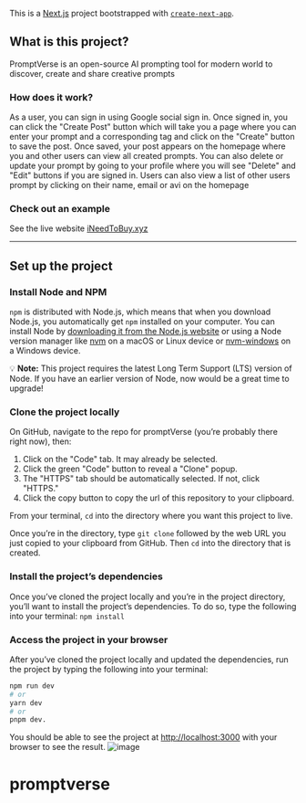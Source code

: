 This is a [Next.js](https://nextjs.org/) project bootstrapped with [`create-next-app`](https://github.com/vercel/next.js/tree/canary/packages/create-next-app).

## What is this project?

PromptVerse is an open-source AI prompting tool for modern world to discover, create and share creative prompts

### How does it work?

As a user, you can sign in using Google social sign in. Once signed in, you can click the "Create Post" button which will take you a page where you can enter your prompt and a corresponding tag and click on the "Create" button to save the post. Once saved, your post appears on the homepage where you and other users can view all created prompts. You can also delete or update your prompt by going to your profile where you will see "Delete" and "Edit" buttons if you are signed in. Users can also view a list of other users prompt by clicking on their name, email or avi on the homepage

### Check out an example

See the live website [iNeedToBuy.xyz](https://app.ineedtobuy.xyz/)

<hr>

## Set up the project

### Install Node and NPM

`npm` is distributed with Node.js, which means that when you download Node.js, you automatically get `npm` installed on your computer. You can install Node by [downloading it from the Node.js website](https://nodejs.org/en/) or using a Node version manager like [nvm](https://github.com/nvm-sh/nvm) on a macOS or Linux device or [nvm-windows](https://github.com/coreybutler/nvm-windows) on a Windows device.

💡 **Note:** This project requires the latest Long Term Support (LTS) version of Node. If you have an earlier version of Node, now would be a great time to upgrade!

### Clone the project locally

On GitHub, navigate to the repo for promptVerse (you’re probably there right now), then:

1. Click on the "Code" tab. It may already be selected.
2. Click the green "Code" button to reveal a "Clone" popup.
3. The "HTTPS" tab should be automatically selected. If not, click "HTTPS."
4. Click the copy button to copy the url of this repository to your clipboard.

From your terminal, `cd` into the directory where you want this project to live.

Once you’re in the directory, type `git clone` followed by the web URL you just copied to your clipboard from GitHub. Then `cd` into the directory that is created.

### Install the project’s dependencies

Once you’ve cloned the project locally and you’re in the project directory, you’ll want to install the project’s dependencies. To do so, type the following into your terminal: `npm install`

### Access the project in your browser

After you’ve cloned the project locally and updated the dependencies, run the project by typing the following into your terminal: 
```bash
npm run dev
# or
yarn dev
# or
pnpm dev. 
```
You should be able to see the project at [http://localhost:3000](http://localhost:3000) with your browser to see the result.
![image](https://github.com/mikeyxx/promptverse/assets/79487718/ca45e481-59e4-444d-ab78-9da696842736)


# promptverse
